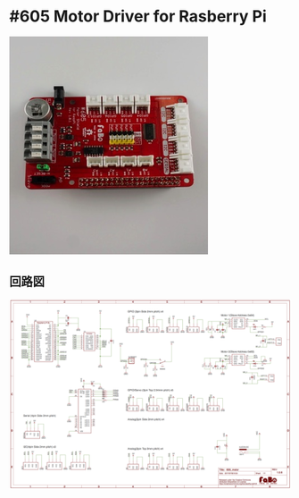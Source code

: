 # #605 Motor Driver for Rasberry Pi

![](./img/605_motor_rasppi.jpg)
<!--COLORME-->

## 回路図

![](./img/605_motor_rasppi_sch.png)
